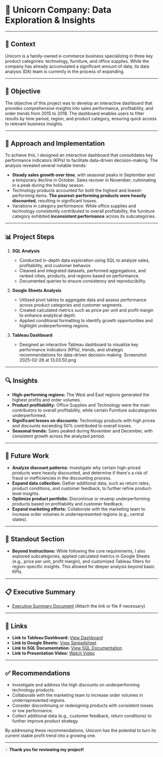# 🦄 **Unicorn Company: Data Exploration & Insights**  

---

## 📄 **Context**  
Unicorn is a family-owned e-commerce business specializing in three key product categories: technology, furniture, and office supplies. While the company has already accumulated a significant amount of data, its data analysis (DA) team is currently in the process of expanding.

---

## 🎯 **Objective**  
The objective of this project was to develop an interactive dashboard that provides comprehensive insights into sales performance, profitability, and order trends from 2015 to 2018. The dashboard enables users to filter results by time period, region, and product category, ensuring quick access to relevant business insights.

---

## 🚀 **Approach and Implementation**  
To achieve this, I designed an interactive dashboard that consolidates key performance indicators (KPIs) to facilitate data-driven decision-making. The analysis revealed several notable trends:
- **Steady sales growth over time**, with seasonal peaks in September and a temporary decline in October. Sales recover in November, culminating in a peak during the holiday season.
- Technology products accounted for both the highest and lowest-performing items. **The poorest-performing products were heavily discounted**, resulting in significant losses.
- Variations in category performance: While office supplies and technology consistently contributed to overall profitability, the furniture category exhibited **inconsistent 		performance** across its subcategories.

---

## 📊 **Project Steps**  

1. **SQL Analysis**  
   - Conducted in-depth data exploration using SQL to analyze sales, profitability, and customer behavior.  
   - Cleaned and integrated datasets, performed aggregations, and ranked cities, products, and regions based on performance.  
   - Documented queries to ensure consistency and reproducibility.  

2. **Google Sheets Analysis**  
   - Utilized pivot tables to aggregate data and assess performance across product categories and customer segments.  
   - Created calculated metrics such as price per unit and profit margin to enhance analytical depth.  
   - Applied conditional formatting to identify growth opportunities and highlight underperforming regions.
     
3. **Tableau Dashboard**  
   - Designed an interactive Tableau dashboard to visualize key performance indicators (KPIs), trends, and strategic recommendations for data-driven decision-making.
Screenshot 2025-02-28 at 13.03.50.png
---

## 🔍 **Insights**  
- **High-performing regions:** The West and East regions generated the highest profits and order volumes.  
- **Product profitability:** Office Supplies and Technology were the main contributors to overall profitability, while certain Furniture subcategories underperformed.  
- **Significant losses on discounts:** Technology products with high prices and discounts exceeding 50% contributed to overall losses.  
- **Seasonal trends:** Sales peaked during November and December, with consistent growth across the analyzed period.

---

## 🔮 **Future Work**  
- **Analyze discount patterns:** Investigate why certain high-priced products were heavily discounted, and determine if there's a risk of fraud or inefficiencies in the discounting process.  
- **Expand data collection:** Gather additional data, such as return rates, product conditions, and customer feedback, to further refine product-level insights.  
- **Optimize product portfolio:** Discontinue or revamp underperforming products based on profitability and customer feedback.  
- **Expand marketing efforts:** Collaborate with the marketing team to increase order volumes in underrepresented regions (e.g., central states).

---

## 🌟 **Standout Section**  
- **Beyond Instructions:** While following the core requirements, I also explored subcategories, applied calculated metrics in Google Sheets (e.g., price per unit, profit margin), and customized Tableau filters for region-specific insights. This allowed for deeper analysis beyond basic KPIs.  

---

## 📋 **Executive Summary**  
- [Executive Summary Document](#) (Attach the link or file if necessary)

---

## 🔗 **Links**  

- **Link to Tableau Dashboard:** [View Dashboard](https://public.tableau.com/app/discover)  
- **Link to Google Sheets:** [View Spreadsheet](https://docs.google.com/)  
- **Link to SQL Documentation:** [View SQL Documentation](https://docs.google.com/)  
- **Link to Presentation Video:** [Watch Video](https://drive.google.com/)  

---

## ✅ **Recommendations**  
- Investigate and address the high discounts on underperforming technology products.  
- Collaborate with the marketing team to increase order volumes in underrepresented regions.  
- Consider discontinuing or redesigning products with consistent losses or low performance.  
- Collect additional data (e.g., customer feedback, return conditions) to further improve product strategy.  

By addressing these recommendations, Unicorn has the potential to turn its current stable profit trend into a growing one.

---  

💡 **Thank you for reviewing my project!** 
